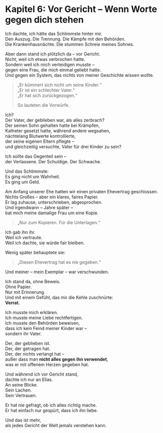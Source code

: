 # Kapitel 6: Vor Gericht – Wenn Worte gegen dich stehen

Ich dachte, ich hätte das Schlimmste hinter mir.  
Den Auszug. Die Trennung. Die Kämpfe mit den Behörden.  
Die Krankenhausnächte. Die stummen Schreie meines Sohnes.

Aber dann stand ich plötzlich da – vor Gericht.  
Nicht, weil ich etwas verbrochen hatte.  
Sondern weil ich mich verteidigen musste –  
gegen eine Frau, die mich einmal geliebt hatte.  
Und gegen ein System, das nichts von meiner Geschichte wissen wollte.

> „Er kümmert sich nicht um seine Kinder.“  
> „Er ist ein schlechter Vater.“  
> „Er hat sich zurückgezogen.“
>
> So lauteten die Vorwürfe.

Ich?  
Der Vater, der geblieben war, als alles zerbrach?  
Der seinen Sohn gehalten hatte bei Krämpfen,  
Katheter gesetzt hatte, während andere wegsahen,  
nächtelang Blutwerte kontrollierte,  
der seine eigenen Eltern pflegte –  
und gleichzeitig versuchte, Vater für drei Kinder zu sein?

Ich sollte das Gegenteil sein –  
der Verlassene. Der Schuldige. Der Schwache.

Und das Schlimmste:  
Es ging nicht um Wahrheit.  
Es ging um Geld.

Am Anfang unserer Ehe hatten wir einen privaten Ehevertrag geschlossen.  
Nichts Großes – aber ein klares, faires Papier.  
Er lag zuhause, unterschrieben, abgesprochen.  
Und irgendwann – Jahre später –  
bat mich meine damalige Frau um eine Kopie.

> „Nur zum Kopieren. Für die Unterlagen.“

Ich gab ihn ihr.  
Weil ich vertraute.  
Weil ich dachte, sie würde fair bleiben.

Wenig später behauptete sie:
> „Diesen Ehevertrag hat es nie gegeben.“

Und meiner – mein Exemplar – war verschwunden.

Ich stand da, ohne Beweis.  
Ohne Papier.  
Nur mit Erinnerung.  
Und mit einem Gefühl, das mir die Kehle zuschnürte:  
**Verrat.**

Ich musste mich erklären.  
Ich musste meine Liebe rechtfertigen.  
Ich musste den Behörden beweisen,  
dass ich kein Feind meiner Kinder war –  
sondern ihr Vater.

Der, der geblieben ist.  
Der, der getragen hat.  
Der, der nichts verlangt hat –  
außer dass man **nicht alles gegen ihn verwendet**,  
was er mit offenem Herzen gegeben hat.

Und während ich vor Gericht stand,  
dachte ich nur an Elias.  
An seine Blicke.  
Sein Lachen.  
Sein Vertrauen.

Er hat nie gefragt, ob ich alles richtig mache.  
Er hat einfach nur gespürt, dass ich ihn liebe.

Und das ist mehr,  
als jedes Gericht der Welt jemals verstehen kann.
